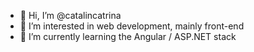 - 👋 Hi, I’m @catalincatrina
- 👀 I’m interested in web development, mainly front-end
- 🌱 I’m currently learning the Angular / ASP.NET stack


<!---
catalincatrina/catalincatrina is a ✨ special ✨ repository because its `README.md` (this file) appears on your GitHub profile.
You can click the Preview link to take a look at your changes.
--->

